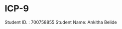 # ICP-9
Student ID. : 700758855
Student Name: Ankitha Belide                                                                                                                                                                                                                      
